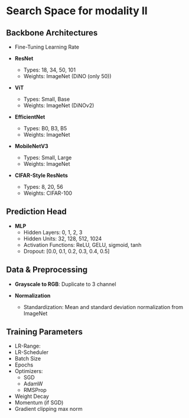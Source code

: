 # Search Space for modality II

<!-- ## Space partitioning by image resolution -->
<!--  -->
<!-- * **Idea**: -->
<!--  -->
  <!-- * Split search space into three partitions: Small (<28x28 images), Medium (28x28 to 224x224), Large (>224x224) images -->
  <!-- * For each partition, define a set of backbone architectures that are suitable for the image size and complexity. -->
<!--  -->
<!-- * **Motivation/Justification**: -->
<!-- Because model capacity should match data complexity, we explicitly gate our architecture search by image resolution. Small images (≤32×32) only trigger tiny CNNs and micro-ResNets, medium images (33–128px) only trigger mid-size backbones (ResNet-18/34, EfficientNet-B0/B1), and large images (>128px) unlock deeper networks or ViTs. This biases our AutoML toward the right inductive regime, reduces the search space, and dramatically improves convergence under a fixed compute budget, while still leaving room for full flexibility when data warrant it. -->
<!--  -->

## Backbone Architectures

* Fine-Tuning Learning Rate
<!-- * Number of trainable Layers -->

* **ResNet**
  * Types: 18, 34, 50, 101
  * Weights: ImageNet (DiNO (only 50))

* **ViT**
  * Types: Small, Base
  * Weights: ImageNet (DiNOv2)

* **EfficientNet**
  * Types: B0, B3, B5
  * Weights: ImageNet

* **MobileNetV3**
  * Types: Small, Large
  * Weights: ImageNet

* **CIFAR-Style ResNets**
  * Types: 8, 20, 56
  * Weights: CIFAR-100

## Prediction Head

* **MLP**
  * Hidden Layers: 0, 1, 2, 3
  * Hidden Units: 32, 128, 512, 1024
  * Activation Functions: ReLU, GELU, sigmoid, tanh
  * Dropout: [0.0, 0.1, 0.2, 0.3, 0.4, 0.5]

## Data & Preprocessing

* **Grayscale to RGB**: Duplicate to 3 channel

* **Normalization**
  * Standardization: Mean and standard deviation normalization from ImageNet
  <!-- * Min-Max Scaling: Rescaling to [0, 1] -->

<!-- * **Augmentations**: -->
  <!-- * Flip probability -->
  <!-- * Rotation range (degrees) -->
  <!-- * Scale/crop ranges -->
  <!-- * Color jitter (brightness, contrast, saturation, hue) -->
  <!-- * CutMix / MixUp probabilities & α parameters -->
  <!-- * Random erasing probability & area fraction -->
  <!-- * Policy: AutoAugment, RandAugment -->

## Training Parameters

* LR-Range:
* LR-Scheduler
* Batch Size
* Epochs
* Optimizers:
  * SGD
  * AdamW
  * RMSProp
* Weight Decay
* Momentum (if SGD)
* Gradient clipping max norm
<!-- * CE-Loss: label smoothing, class imbalance handling -->

